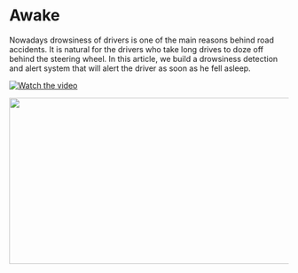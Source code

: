 # Awake
Nowadays drowsiness of drivers is one of the main reasons behind road accidents. It is natural for the drivers who take long drives to doze off behind the steering wheel. In this article, we build a drowsiness detection and alert system that will alert the driver as soon as he fell asleep.


[![Watch the video](https://img.youtube.com/vi/<VIDEO_ID>/hqdefault.jpg)](https://https://youtu.be/FZVP37NaMHI)

[<img src="https://img.youtube.com/FZVP37NaMHI/<VIDEO_ID>/hqdefault.jpg" width="600" height="300"
/>](https://www.youtube.com/embed/<VIDEO_ID>)

